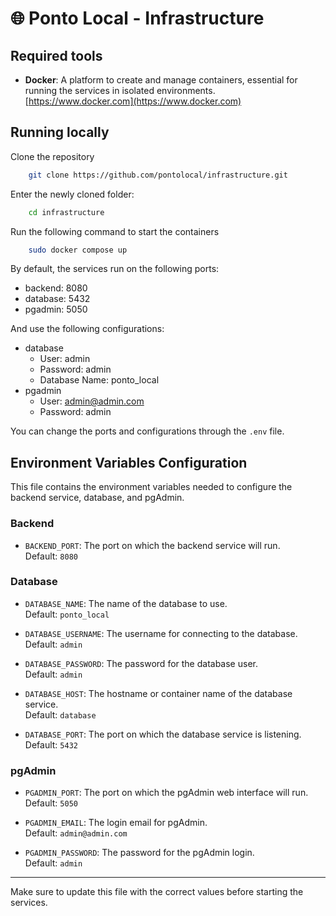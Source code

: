 
# 🌐 Ponto Local - Infrastructure

## Required tools

- **Docker**: A platform to create and manage containers, essential for running the services in isolated environments.  
  [https://www.docker.com](https://www.docker.com)

## Running locally

Clone the repository

```bash
    git clone https://github.com/pontolocal/infrastructure.git
```

Enter the newly cloned folder:

```bash
    cd infrastructure
```
Run the following command to start the containers

```bash
    sudo docker compose up
```

By default, the services run on the following ports:

- backend: 8080  
- database: 5432  
- pgadmin: 5050  

And use the following configurations:

- database  
    - User: admin
    - Password: admin
    - Database Name: ponto_local
- pgadmin
    - User: admin@admin.com
    - Password: admin
 
You can change the ports and configurations through the `.env` file.

## Environment Variables Configuration

This file contains the environment variables needed to configure the backend service, database, and pgAdmin.

### Backend

- `BACKEND_PORT`: The port on which the backend service will run.  
  Default: `8080`

### Database

- `DATABASE_NAME`: The name of the database to use.  
  Default: `ponto_local`

- `DATABASE_USERNAME`: The username for connecting to the database.  
  Default: `admin`

- `DATABASE_PASSWORD`: The password for the database user.  
  Default: `admin`

- `DATABASE_HOST`: The hostname or container name of the database service.  
  Default: `database`

- `DATABASE_PORT`: The port on which the database service is listening.  
  Default: `5432`

### pgAdmin

- `PGADMIN_PORT`: The port on which the pgAdmin web interface will run.  
  Default: `5050`

- `PGADMIN_EMAIL`: The login email for pgAdmin.  
  Default: `admin@admin.com`

- `PGADMIN_PASSWORD`: The password for the pgAdmin login.  
  Default: `admin`

---

Make sure to update this file with the correct values before starting the services.
